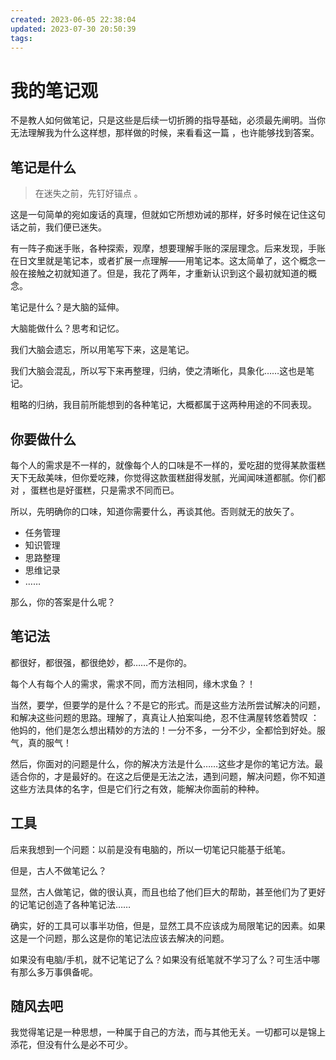 ```yaml
---
created: 2023-06-05 22:38:04
updated: 2023-07-30 20:50:39
tags: 
---
```


# 我的笔记观

不是教人如何做笔记，只是这些是后续一切折腾的指导基础，必须最先阐明。当你无法理解我为什么这样想，那样做的时候，来看看这一篇 ，也许能够找到答案。

## 笔记是什么

> 在迷失之前，先钉好锚点 。

这是一句简单的宛如废话的真理，但就如它所想劝诫的那样，好多时候在记住这句话之前，我们便已迷失。

有一阵子痴迷手账，各种探索，观摩，想要理解手账的深层理念。后来发现，手账在日文里就是笔记本，或者扩展一点理解——用笔记本。这太简单了，这个概念一般在接触之初就知道了。但是，我花了两年，才重新认识到这个最初就知道的概念。

笔记是什么？是大脑的延伸。

大脑能做什么？思考和记忆。

我们大脑会遗忘，所以用笔写下来，这是笔记。

我们大脑会混乱，所以写下来再整理，归纳，使之清晰化，具象化……这也是笔记。

粗略的归纳，我目前所能想到的各种笔记，大概都属于这两种用途的不同表现。

## 你要做什么

每个人的需求是不一样的，就像每个人的口味是不一样的，爱吃甜的觉得某款蛋糕天下无敌美味，但你爱吃辣，你觉得这款蛋糕甜得发腻，光闻闻味道都腻。你们都对 ，蛋糕也是好蛋糕，只是需求不同而已。

所以，先明确你的口味，知道你需要什么，再谈其他。否则就无的放矢了。

- 任务管理
- 知识管理
- 思路整理
- 思维记录
- ……

那么，你的答案是什么呢？

## 笔记法

都很好，都很强，都很绝妙，都……不是你的。

每个人有每个人的需求，需求不同，而方法相同，缘木求鱼？！

当然，要学，但要学的是什么？不是它的形式。而是这些方法所尝试解决的问题，和解决这些问题的思路。理解了，真真让人拍案叫绝，忍不住满屋转悠着赞叹 ：他妈的，他们是怎么想出精妙的方法的！一分不多，一分不少，全都恰到好处。服气，真的服气！

然后，你面对的问题是什么，你的解决方法是什么……这些才是你的笔记方法。最适合你的，才是最好的。在这之后便是无法之法，遇到问题，解决问题，你不知道这些方法具体的名字，但是它们行之有效，能解决你面前的种种。

## 工具

后来我想到一个问题：以前是没有电脑的，所以一切笔记只能基于纸笔。

但是，古人不做笔记么？

显然，古人做笔记，做的很认真，而且也给了他们巨大的帮助，甚至他们为了更好的记笔记创造了各种笔记法……

确实，好的工具可以事半功倍，但是，显然工具不应该成为局限笔记的因素。如果这是一个问题，那么这是你的笔记法应该去解决的问题。

如果没有电脑/手机，就不记笔记了么？如果没有纸笔就不学习了么？可生活中哪有那么多万事俱备呢。

## 随风去吧

我觉得笔记是一种思想，一种属于自己的方法，而与其他无关。一切都可以是锦上添花，但没有什么是必不可少。